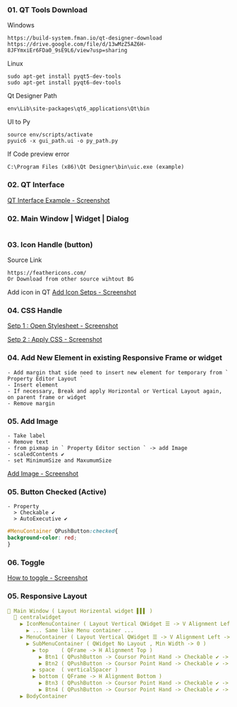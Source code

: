 ### 01. QT Tools Download
Windows
```
https://build-system.fman.io/qt-designer-download
https://drive.google.com/file/d/13wMzZ5AZ6H-8JFYmxiEr6FDa0_9sE9L6/view?usp=sharing
```
Linux
```
sudo apt-get install pyqt5-dev-tools
sudo apt-get install pyqt6-dev-tools
```
Qt Designer Path
```
env\Lib\site-packages\qt6_applications\Qt\bin
```
UI to Py
```
source env/scripts/activate
pyuic6 -x gui_path.ui -o py_path.py
```
If Code preview error
```
C:\Program Files (x86)\Qt Designer\bin\uic.exe (example)
```
### 02. QT Interface
[QT Interface Example - Screenshot](https://github.com/samratpro/Python_Notes/blob/master/06.%20GUI/01.%20PyQt6_Notes/00.%20All_Images/qt_interface.png)
### 02. Main Window | Widget | Dialog
```
```
### 03. Icon Handle (button)
Source Link
```href
https://feathericons.com/
Or Download from other source wihtout BG
```
Add icon in QT
[Add Icon Setps - Screenshot](https://github.com/samratpro/Python_Notes/blob/master/06.%20GUI/01.%20PyQt6_Notes/00.%20All_Images/icon_add_step.png)

### 04. CSS Handle
[Setp 1 : Open Stylesheet - Screenshot](https://github.com/samratpro/Python_Notes/blob/master/06.%20GUI/01.%20PyQt6_Notes/00.%20All_Images/add_css_setp1.png)

[Setp 2 : Apply CSS - Screenshot](https://github.com/samratpro/Python_Notes/blob/master/06.%20GUI/01.%20PyQt6_Notes/00.%20All_Images/add_css_setp2.png)

### 04. Add New Element in existing Responsive Frame or widget
```
- Add margin that side need to insert new element for temporary from ` Property Editor Layout `
- Insert element
- If necessary, Break and apply Horizontal or Vertical Layout again, on parent frame or widget
- Remove margin
```
### 05. Add Image
```
- Take label
- Remove text
- from pixmap in ` Property Editor section ` -> add Image
- scaledContents ✔️ 
- set MinimumSize and MaxumumSize
```
[Add Image - Screenshot](https://github.com/samratpro/Python_Notes/blob/master/06.%20GUI/01.%20PyQt6_Notes/00.%20All_Images/Image_add.png)
### 05. Button Checked (Active)
```
- Property
  > Checkable ✔️
  > AutoExecutive ✔️
```
```css
#MenuContainer QPushButton:checked{
background-color: red;
}
```
### 06. Toggle
[How to toggle - Screenshot](https://github.com/samratpro/Python_Notes/blob/master/06.%20GUI/01.%20PyQt6_Notes/00.%20All_Images/toggle.png)
### 05. Responsive Layout
```yml
📌 Main Window ( Layout Horizental widget ▌▌▌ )
  📌 centralwidget
    ▶ IconMenuContainer ( Layout Vertical QWidget ☰ -> V Alignment Left -> Max Width -> 80 , Min Width -> 0)
      ▶ ... Same like Menu container ...
    ▶ MenuContainer ( Layout Vertical QWidget ☰ -> V Alignment Left -> Minimum Width -> 120 , Min Width -> 0 )
      ▶ SubMenuContainer ( QWidget No Layout , Min Width -> 0 )
        ▶ top    ( QFrame -> H Alignment Top )  
          ▶ Btn1 ( QPushButton -> Coursor Point Hand -> Checkable ✔️ -> Checkable ✔️)
          ▶ Btn2 ( QPushButton -> Coursor Point Hand -> Checkable ✔️ -> Checkable ✔️ )
        ▶ space  ( verticalSpacer )
        ▶ bottom ( QFrame -> H Alignment Bottom )
          ▶ Btn3 ( QPushButton -> Coursor Point Hand -> Checkable ✔️ -> Checkable ✔️ )
          ▶ Btn4 ( QPushButton -> Coursor Point Hand -> Checkable ✔️ -> Checkable ✔️ )      
    ▶ BodyContainer

```
